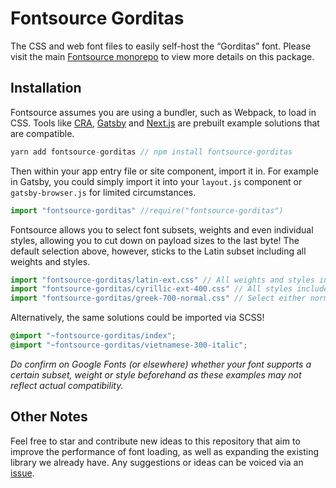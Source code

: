 # Fontsource Gorditas

The CSS and web font files to easily self-host the “Gorditas” font. Please visit the main [Fontsource monorepo](https://github.com/DecliningLotus/fontsource) to view more details on this package.

## Installation

Fontsource assumes you are using a bundler, such as Webpack, to load in CSS. Tools like [CRA](https://create-react-app.dev/), [Gatsby](https://www.gatsbyjs.org/) and [Next.js](https://nextjs.org/) are prebuilt example solutions that are compatible.

```javascript
yarn add fontsource-gorditas // npm install fontsource-gorditas
```

Then within your app entry file or site component, import it in. For example in Gatsby, you could simply import it into your `layout.js` component or `gatsby-browser.js` for limited circumstances.

```javascript
import "fontsource-gorditas" //require("fontsource-gorditas")
```

Fontsource allows you to select font subsets, weights and even individual styles, allowing you to cut down on payload sizes to the last byte! The default selection above, however, sticks to the Latin subset including all weights and styles.

```javascript
import "fontsource-gorditas/latin-ext.css" // All weights and styles included.
import "fontsource-gorditas/cyrillic-ext-400.css" // All styles included.
import "fontsource-gorditas/greek-700-normal.css" // Select either normal or italic.
```

Alternatively, the same solutions could be imported via SCSS!

```scss
@import "~fontsource-gorditas/index";
@import "~fontsource-gorditas/vietnamese-300-italic";
```

_Do confirm on Google Fonts (or elsewhere) whether your font supports a certain subset, weight or style beforehand as these examples may not reflect actual compatibility._

## Other Notes

Feel free to star and contribute new ideas to this repository that aim to improve the performance of font loading, as well as expanding the existing library we already have. Any suggestions or ideas can be voiced via an [issue](https://github.com/DecliningLotus/fontsource/issues).
